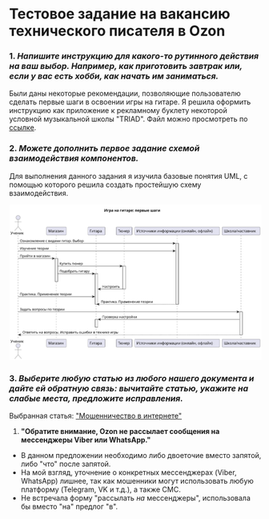 # **Тестовое задание на вакансию технического писателя в Ozon**

### 1. _Напишите инструкцию для какого-то рутинного действия на ваш выбор. Например, как приготовить завтрак или, если у вас есть хобби, как начать им заниматься._

Были даны некоторые рекомендации, позволяющие пользователю сделать первые шаги в освоении игры на гитаре.
Я решила оформить инструкцию как приложение к рекламному буклету некоторой условной музыкальной школы "TRIAD". 
Файл можно просмотреть по [ссылке](https://my.visme.co/view/mx8dk3zw-e0654p9dxz0y5np9).

### 2. _Можете дополнить первое задание схемой взаимодействия компонентов._
Для выполнения данного задания я изучила базовые понятия UML, с помощью которого решила создать простейшую схему взаимодействия.

![Схема взаимодействия компонентов](https://github.com/tassiio/ozon_task/blob/main/pict/scheme.svg)

### 3. _Выберите любую статью из любого нашего документа и дайте ей обратную связь: вычитайте статью, укажите на слабые места, предложите исправления._

Выбранная статья: ["Мошенничество в интернете"](https://docs.ozon.ru/common/my-settings/bezopasnost/moshennichestvo-v-internete/?country=RU)

1. __"Обратите внимание, Ozon не рассылает сообщения на мессенджеры Viber или WhatsApp."__
  - В данном предложении необходимо либо двоеточие вместо запятой, либо "что" после запятой. 
  - На мой взгляд, уточнение о конкретных мессенджерах (Viber, WhatsApp) лишнее, так как мошенники могут использовать любую платформу (Telegram, VK и т.д.), а также СМС.
  - Не встречала форму "рассылать _на_ мессенджеры", использовала бы вместо "на" предлог "в". 
